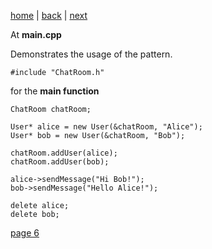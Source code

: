 [home](./page01.md) | [back](./page04.md) | [next](./page06.md)

At **main.cpp**

Demonstrates the usage of the pattern.

```
#include "ChatRoom.h"
```
for the **main function**
```
ChatRoom chatRoom;

User* alice = new User(&chatRoom, "Alice");
User* bob = new User(&chatRoom, "Bob");

chatRoom.addUser(alice);
chatRoom.addUser(bob);

alice->sendMessage("Hi Bob!");
bob->sendMessage("Hello Alice!");

delete alice;
delete bob;
```

[page 6](./page06.md)
